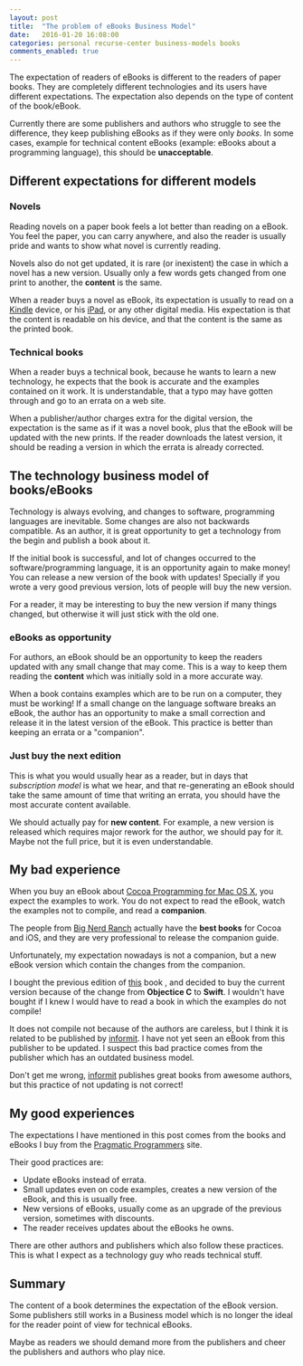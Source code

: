```yaml
---
layout: post
title:  "The problem of eBooks Business Model"
date:   2016-01-20 16:08:00
categories: personal recurse-center business-models books
comments_enabled: true
---
```


The expectation of readers of eBooks is different to the readers of paper books. They are completely different technologies and its users have different expectations. The expectation also depends on the type of content of the book/eBook.

Currently there are some publishers and authors who struggle to see the difference, they keep publishing eBooks as if they were only *books*. In some cases, example for technical content eBooks (example: eBooks about a programming language), this should be **unacceptable**.

## Different expectations for different models 

### Novels
Reading novels on a paper book feels a lot better than reading on a eBook. You feel the paper, you can carry anywhere, and also the reader is usually pride and wants to show what novel is currently reading.

Novels also do not get updated, it is rare (or inexistent) the case in which a novel has a new version. Usually only a few words gets changed from one print to another, the **content** is the same.

When a reader buys a novel as eBook, its expectation is usually to read on a [Kindle][2] device, or his [iPad][3], or any other digital media. His expectation is that the content is readable on his device, and that the content is the same as the printed book.

### Technical books

When a reader buys a technical book, because he wants to learn a new technology, he expects that the book is accurate and the examples contained on it work. It is understandable, that a typo may have gotten through and go to an errata on a web site.

When a publisher/author charges extra for the digital version, the expectation is the same as if it was a novel book, plus that the eBook will be updated with the new prints. If the reader downloads the latest version, it should be reading a version in which the errata is already corrected.

## The technology business model of books/eBooks

Technology is always evolving, and changes to software, programming languages are inevitable. Some changes are also not backwards compatible. As an author, it is great opportunity to get a technology from the begin and publish a book about it.

If the initial book is successful, and lot of changes occurred to the software/programming language, it is an opportunity again to make money! You can release a new version of the book with updates! Specially if you wrote a very good previous version, lots of people will buy the new version.

For a reader, it may be interesting to buy the new version if many things changed, but otherwise it will just stick with the old one.

### eBooks as opportunity

For authors, an eBook should be an opportunity to keep the readers updated with any small change that may come. This is a way to keep them reading the **content** which was initially sold in a more accurate way.

When a book contains examples which are to be run on a computer, they must be working! If a small change on the language software breaks an eBook, the author has an opportunity to make a small correction and release it in the latest version of the eBook. This practice is better than keeping an errata or a "companion".

### Just buy the next edition

This is what you would usually hear as a reader, but in days that *subscription model* is what we hear, and that re-generating an eBook should take the same amount of time that writing an errata, you should have the most accurate content available.

We should actually pay for **new content**. For example, a new version is released which requires major rework for the author, we should pay for it. Maybe not the full price, but it is even understandable.

## My bad experience 

When you buy an eBook about [Cocoa Programming for Mac OS X][1], you expect the examples to work. You do not expect to read the eBook, watch the examples not to compile, and read a **companion**.

The people from [Big Nerd Ranch][4] actually have the **best books** for Cocoa and iOS, and they are very professional to release the companion guide. 

Unfortunately, my expectation nowadays is not a companion, but a new eBook version which contain the changes from the companion. 

I bought the previous edition of [this][1] book , and decided to buy the current version because of the change from **Objectice C** to **Swift**. I wouldn't have bought if I knew I would have to read a book in which the examples do not compile!

It does not compile not because of the authors are careless, but I think it is related to be published by [informit][5]. I have not yet seen an eBook from this publisher to be updated. I suspect this bad practice comes from the publisher which has an outdated business model.

Don't get me wrong, [informit][5] publishes great books from awesome authors, but this practice of not updating is not correct!

## My good experiences

The expectations I have mentioned in this post comes from the books and eBooks I buy from the [Pragmatic Programmers][6] site.

Their good practices are:

* Update eBooks instead of errata.
* Small updates even on code examples, creates a new version of the eBook, and this is usually free.
* New versions of eBooks, usually come as an upgrade of the previous version, sometimes with discounts.
* The reader receives updates about the eBooks he owns.

There are other authors and publishers which also follow these practices. This is what I expect as a technology guy who reads technical stuff.

## Summary

The content of a book determines the expectation of the eBook version. Some publishers still works in a Business model which is no longer the ideal for the reader point of view for technical eBooks.

Maybe as readers we should demand more from the publishers and cheer the publishers and authors who play nice.


[1]: https://www.bignerdranch.com/we-write/cocoa-programming/ 
[2]: http://www.amazon.com/kindle
[3]: http://www.apple.com/ipad/
[4]: https://www.bignerdranch.com/
[5]: https://www.informit.com/
[6]: https://www.pragprog.com/